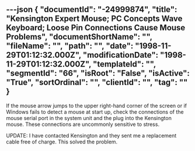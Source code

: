 ---json
{
  "documentId": "-24999874",
  "title": "Kensington Expert Mouse; PC Concepts Wave Keyboard; Loose Pin Connections Cause Mouse Problems",
  "documentShortName": "",
  "fileName": "",
  "path": "",
  "date": "1998-11-29T01:12:32.000Z",
  "modificationDate": "1998-11-29T01:12:32.000Z",
  "templateId": "",
  "segmentId": "66",
  "isRoot": "False",
  "isActive": "True",
  "sortOrdinal": "",
  "clientId": "",
  "tag": ""
}
---

If the mouse arrow jumps to the upper right-hand corner of the screen or if Windows fails to detect a mouse at start up, check the connections of the mouse serial port in the system unit and the plug into the Kensington mouse. These connections are uncommonly sensitive to stress.

UPDATE: I have contacted Kensington and they sent me a replacement cable free of charge. This solved the problem.
